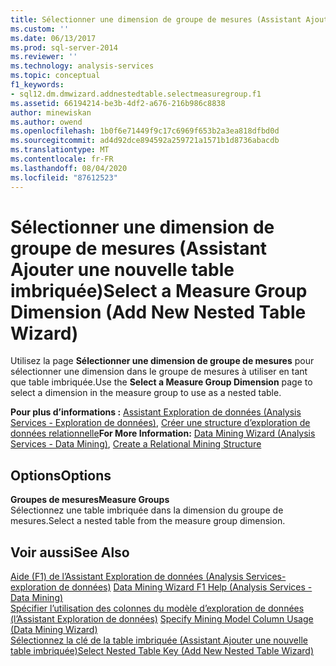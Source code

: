 ```yaml
---
title: Sélectionner une dimension de groupe de mesures (Assistant Ajouter une nouvelle table imbriquée) | Microsoft Docs
ms.custom: ''
ms.date: 06/13/2017
ms.prod: sql-server-2014
ms.reviewer: ''
ms.technology: analysis-services
ms.topic: conceptual
f1_keywords:
- sql12.dm.dmwizard.addnestedtable.selectmeasuregroup.f1
ms.assetid: 66194214-be3b-4df2-a676-216b986c8838
author: minewiskan
ms.author: owend
ms.openlocfilehash: 1b0f6e71449f9c17c6969f653b2a3ea818dfbd0d
ms.sourcegitcommit: ad4d92dce894592a259721a1571b1d8736abacdb
ms.translationtype: MT
ms.contentlocale: fr-FR
ms.lasthandoff: 08/04/2020
ms.locfileid: "87612523"
---
```

# <a name="select-a-measure-group-dimension-add-new-nested-table-wizard"></a><span data-ttu-id="bfc08-102">Sélectionner une dimension de groupe de mesures (Assistant Ajouter une nouvelle table imbriquée)</span><span class="sxs-lookup"><span data-stu-id="bfc08-102">Select a Measure Group Dimension (Add New Nested Table Wizard)</span></span>
  <span data-ttu-id="bfc08-103">Utilisez la page **Sélectionner une dimension de groupe de mesures** pour sélectionner une dimension dans le groupe de mesures à utiliser en tant que table imbriquée.</span><span class="sxs-lookup"><span data-stu-id="bfc08-103">Use the **Select a Measure Group Dimension** page to select a dimension in the measure group to use as a nested table.</span></span>  
  
 <span data-ttu-id="bfc08-104">**Pour plus d’informations :** [Assistant Exploration de données &#40;Analysis Services - Exploration de données&#41;](data-mining/data-mining-wizard-analysis-services-data-mining.md), [Créer une structure d’exploration de données relationnelle](data-mining/create-a-relational-mining-structure.md)</span><span class="sxs-lookup"><span data-stu-id="bfc08-104">**For More Information:** [Data Mining Wizard &#40;Analysis Services - Data Mining&#41;](data-mining/data-mining-wizard-analysis-services-data-mining.md), [Create a Relational Mining Structure](data-mining/create-a-relational-mining-structure.md)</span></span>  
  
## <a name="options"></a><span data-ttu-id="bfc08-105">Options</span><span class="sxs-lookup"><span data-stu-id="bfc08-105">Options</span></span>  
 <span data-ttu-id="bfc08-106">**Groupes de mesures**</span><span class="sxs-lookup"><span data-stu-id="bfc08-106">**Measure Groups**</span></span>  
 <span data-ttu-id="bfc08-107">Sélectionnez une table imbriquée dans la dimension du groupe de mesures.</span><span class="sxs-lookup"><span data-stu-id="bfc08-107">Select a nested table from the measure group dimension.</span></span>  
  
## <a name="see-also"></a><span data-ttu-id="bfc08-108">Voir aussi</span><span class="sxs-lookup"><span data-stu-id="bfc08-108">See Also</span></span>  
 <span data-ttu-id="bfc08-109">[Aide (F1) de l’Assistant Exploration de données &#40;Analysis Services-exploration de données&#41;](data-mining-wizard-f1-help-analysis-services-data-mining.md) </span><span class="sxs-lookup"><span data-stu-id="bfc08-109">[Data Mining Wizard F1 Help &#40;Analysis Services - Data Mining&#41;](data-mining-wizard-f1-help-analysis-services-data-mining.md) </span></span>  
 <span data-ttu-id="bfc08-110">[Spécifier l’utilisation des colonnes du modèle d’exploration de données &#40;l’Assistant Exploration de données&#41;](specify-mining-model-column-usage-data-mining-wizard.md) </span><span class="sxs-lookup"><span data-stu-id="bfc08-110">[Specify Mining Model Column Usage &#40;Data Mining Wizard&#41;](specify-mining-model-column-usage-data-mining-wizard.md) </span></span>  
 [<span data-ttu-id="bfc08-111">Sélectionnez la clé de la table imbriquée &#40;Assistant Ajouter une nouvelle table imbriquée&#41;</span><span class="sxs-lookup"><span data-stu-id="bfc08-111">Select Nested Table Key &#40;Add New Nested Table Wizard&#41;</span></span>](select-nested-table-key-add-new-nested-table-wizard.md)  
  
  
